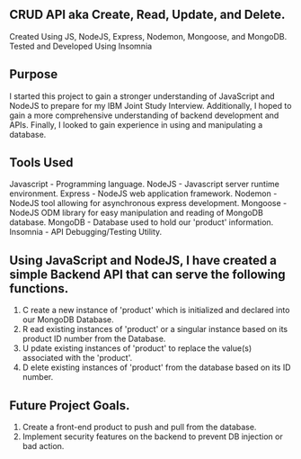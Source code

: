 ## CRUD API aka Create, Read, Update, and Delete.
Created Using JS, NodeJS, Express, Nodemon, Mongoose, and MongoDB.
Tested and Developed Using Insomnia

## Purpose
I started this project to gain a stronger understanding of JavaScript and NodeJS to prepare for my IBM Joint Study Interview.
Additionally, I hoped to gain a more comprehensive understanding of backend development and APIs.
Finally, I looked to gain experience in using and manipulating a database.

## Tools Used
Javascript - Programming language.
NodeJS - Javascript server runtime environment.
Express - NodeJS web application framework.
Nodemon - NodeJS tool allowing for asynchronous express development.
Mongoose - NodeJS ODM library for easy manipulation and reading of MongoDB database.
MongoDB - Database used to hold our 'product' information.
Insomnia - API Debugging/Testing Utility.

## Using JavaScript and NodeJS, I have created a simple Backend API that can serve the following functions.
1. C reate a new instance of 'product' which is initialized and declared into our MongoDB Database.
2. R ead existing instances of 'product' or a singular instance based on its product ID number from the Database.
3. U pdate existing instances of 'product' to replace the value(s) associated with the 'product'.
4. D elete existing instances of 'product' from the database based on its ID number.

## Future Project Goals.
1. Create a front-end product to push and pull from the database.
2. Implement security features on the backend to prevent DB injection or bad action.
